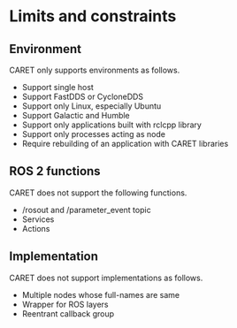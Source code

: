 # Limits and constraints

## Environment

CARET only supports environments as follows.

- Support single host
- Support FastDDS or CycloneDDS
- Support only Linux, especially Ubuntu
- Support Galactic and Humble
- Support only applications built with rclcpp library
- Support only processes acting as node
- Require rebuilding of an application with CARET libraries

## ROS 2 functions

CARET does not support the following functions.

- /rosout and /parameter_event topic
- Services
- Actions

## Implementation

CARET does not support implementations as follows.

- Multiple nodes whose full-names are same
- Wrapper for ROS layers
- Reentrant callback group
